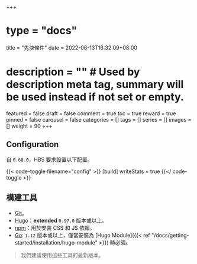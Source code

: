 +++
# type = "docs"
title = "先決條件"
date = 2022-06-13T16:32:09+08:00
# description = "" # Used by description meta tag, summary will be used instead if not set or empty.
featured = false
draft = false
comment = true
toc = true
reward = true
pinned = false
carousel = false
categories = []
tags = []
series = []
images = []
weight = 90
+++

<!--more-->

## Configuration

自 `0.68.0`，HBS 要求設置以下配置。

{{< code-toggle filename="config" >}}
[build]
  writeStats = true
{{</ code-toggle >}}

## 構建工具

- [Git](https://git-scm.com/downloads)。
- [Hugo](https://gohugo.io/getting-started/installing/)：**extended** `0.97.0` 版本或以上。
- [npm](https://nodejs.org/en/download/)：用於安裝 CSS 和 JS  依賴。
- [Go](https://go.dev/dl/): `1.12` 版本或以上，僅當安裝為 [Hugo Module]({{< ref "/docs/getting-started/installation/hugo-module" >}}) 時必須。

> 我們建議使用這些工具的最新版本。
